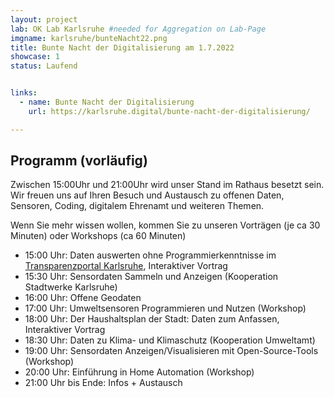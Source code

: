 ```yaml
---
layout: project
lab: OK Lab Karlsruhe #needed for Aggregation on Lab-Page
imgname: karlsruhe/bunteNacht22.png
title: Bunte Nacht der Digitalisierung am 1.7.2022
showcase: 1
status: Laufend


links:
  - name: Bunte Nacht der Digitalisierung
    url: https://karlsruhe.digital/bunte-nacht-der-digitalisierung/

---
```



## Programm (vorläufig)
Zwischen 15:00Uhr und 21:00Uhr wird unser Stand im Rathaus besetzt sein. 
Wir freuen uns auf Ihren Besuch und Austausch zu offenen Daten, Sensoren, Coding, digitalem Ehrenamt und weiteren Themen.

Wenn Sie mehr wissen wollen, kommen Sie zu unseren Vorträgen (je ca 30 Minuten) oder Workshops (ca 60 Minuten)

 * 15:00 Uhr: Daten auswerten ohne Programmierkenntnisse im [Transparenzportal Karlsruhe](https://transparenz.karlsruhe.de), Interaktiver Vortrag
 * 15:30 Uhr: Sensordaten Sammeln und Anzeigen (Kooperation Stadtwerke Karlsruhe)
 * 16:00 Uhr: Offene Geodaten
 * 17:00 Uhr: Umweltsensoren Programmieren und Nutzen (Workshop) 
 * 18:00 Uhr: Der Haushaltsplan der Stadt: Daten zum Anfassen, Interaktiver Vortrag
 * 18:30 Uhr: Daten zu Klima- und Klimaschutz (Kooperation Umweltamt) 
 * 19:00 Uhr: Sensordaten Anzeigen/Visualisieren mit Open-Source-Tools (Workshop)
 * 20:00 Uhr: Einführung in Home Automation (Workshop) 
 * 21:00 Uhr bis Ende: Infos + Austausch


<!--
[Twitter](https://twitter.com/hashtag/ka2020opendata)
-->



